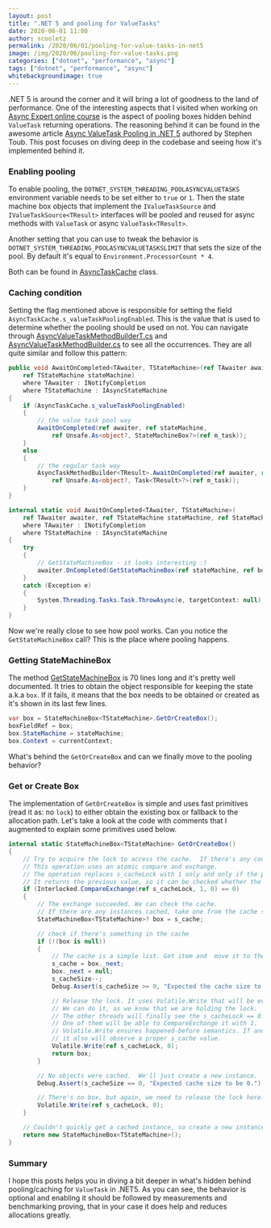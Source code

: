 ```yaml
---
layout: post
title: ".NET 5 and pooling for ValueTasks"
date: 2020-06-01 11:00
author: scooletz
permalink: /2020/06/01/pooling-for-value-tasks-in-net5
image: /img/2020/06/pooling-for-value-tasks.png
categories: ["dotnet", "performance", "async"]
tags: ["dotnet", "performance", "async"]
whitebackgroundimage: true
---
```


.NET 5 is around the corner and it will bring a lot of goodness to the land of performance. One of the interesting aspects that I visited when working on [Async Expert online course](https://asyncexpert.com) is the aspect of pooling boxes hidden behind `ValueTask` returning operations. The reasoning behind it can be found in the awesome article [Async ValueTask Pooling in .NET 5](https://devblogs.microsoft.com/dotnet/async-valuetask-pooling-in-net-5/) authored by Stephen Toub. This post focuses on diving deep in the codebase and seeing how it's implemented behind it.

### Enabling pooling

To enable pooling, the `DOTNET_SYSTEM_THREADING_POOLASYNCVALUETASKS` environment variable needs to be set either to `true` or `1`. Then the state machine box objects that implement the `IValueTaskSource` and `IValueTaskSource<TResult>` interfaces will be pooled and reused for async methods with `ValueTask` or async `ValueTask<TResult>`.

Another setting that you can use to tweak the behavior is `DOTNET_SYSTEM_THREADING_POOLASYNCVALUETASKSLIMIT` that sets the size of the pool. By default it's equal to `Environment.ProcessorCount * 4`.

Both can be found in [AsyncTaskCache](https://github.com/dotnet/runtime/blob/4f9ae42d861fcb4be2fcd5d3d55d5f227d30e723/src/libraries/System.Private.CoreLib/src/System/Runtime/CompilerServices/AsyncTaskCache.cs#L34-L43) class.

### Caching condition

Setting the flag mentioned above is responsible for setting the field `AsyncTaskCache.s_valueTaskPoolingEnabled`. This is the value that is used to determine whether the pooling should be used on not. You can navigate through [AsyncValueTaskMethodBuilderT.cs](https://github.com/dotnet/runtime/blob/4f9ae42d861fcb4be2fcd5d3d55d5f227d30e723/src/libraries/System.Private.CoreLib/src/System/Runtime/CompilerServices/AsyncValueTaskMethodBuilderT.cs) and [AsyncValueTaskMethodBuilder.cs](https://github.com/dotnet/runtime/blob/4f9ae42d861fcb4be2fcd5d3d55d5f227d30e723/src/libraries/System.Private.CoreLib/src/System/Runtime/CompilerServices/AsyncValueTaskMethodBuilder.cs) to see all the occurrences. They are all quite similar and follow this pattern:

```csharp
public void AwaitOnCompleted<TAwaiter, TStateMachine>(ref TAwaiter awaiter,
    ref TStateMachine stateMachine)
    where TAwaiter : INotifyCompletion
    where TStateMachine : IAsyncStateMachine
{
    if (AsyncTaskCache.s_valueTaskPoolingEnabled)
    {
        // the value task pool way
        AwaitOnCompleted(ref awaiter, ref stateMachine,
            ref Unsafe.As<object?, StateMachineBox?>(ref m_task));
    }
    else
    {
        // the regular task way
        AsyncTaskMethodBuilder<TResult>.AwaitOnCompleted(ref awaiter, ref stateMachine,
            ref Unsafe.As<object?, Task<TResult>?>(ref m_task));
    }
}

internal static void AwaitOnCompleted<TAwaiter, TStateMachine>(
    ref TAwaiter awaiter, ref TStateMachine stateMachine, ref StateMachineBox? box)
    where TAwaiter : INotifyCompletion
    where TStateMachine : IAsyncStateMachine
{
    try
    {
        // GetStateMachineBox - it looks interesting :)
        awaiter.OnCompleted(GetStateMachineBox(ref stateMachine, ref box).MoveNextAction);
    }
    catch (Exception e)
    {
        System.Threading.Tasks.Task.ThrowAsync(e, targetContext: null);
    }
}
```

Now we're really close to see how pool works. Can you notice the `GetStateMachineBox` call? This is the place where pooling happens.

### Getting StateMachineBox

The method [GetStateMachineBox](https://github.com/dotnet/runtime/blob/c9f917052fc091014ef0f311b6f79a812bbfbd38/src/libraries/System.Private.CoreLib/src/System/Runtime/CompilerServices/AsyncValueTaskMethodBuilderT.cs#L202-L267) is 70 lines long and it's pretty well documented. It tries to obtain the object responsible for keeping the state a.k.a `box`. If it fails, it means that the box needs to be obtained or created as it's shown in its last few lines.

```csharp
var box = StateMachineBox<TStateMachine>.GetOrCreateBox();
boxFieldRef = box;
box.StateMachine = stateMachine;
box.Context = currentContext;
```

What's behind the `GetOrCreateBox` and can we finally move to the pooling behavior?

### Get or Create Box

The implementation of `GetOrCreateBox` is simple and uses fast primitives (read it as: no `lock`) to either obtain the existing box or fallback to the allocation path. Let's take a look at the code with comments that I augmented to explain some primitives used below.

```csharp
internal static StateMachineBox<TStateMachine> GetOrCreateBox()
{
    // Try to acquire the lock to access the cache.  If there's any contention, don't use the cache.
    // This operation uses an atomic compare and exchange.
    // The operation replaces s_cacheLock with 1 only and only if the previous value was 0.
    // It returns the previous value, so it can be checked whether the "fast lock" was taken.
    if (Interlocked.CompareExchange(ref s_cacheLock, 1, 0) == 0)
    {
        // The exchange succeeded. We can check the cache.
        // If there are any instances cached, take one from the cache stack and use it.
        StateMachineBox<TStateMachine>? box = s_cache;

        // check if there's something in the cache
        if (!(box is null))
        {
            // The cache is a simple list. Get item and  move it to the _next.
            s_cache = box._next;
            box._next = null;
            s_cacheSize--;
            Debug.Assert(s_cacheSize >= 0, "Expected the cache size to be non-negative.");

            // Release the lock. It uses Volatile.Write that will be eventually seen by other threads.
            // We can do it, as we know that we are holding the lock.
            // The other threads will finally see the s_cacheLock == 0.
            // One of them will be able to CompareExchange it with 1.
            // Volatile.Write ensures happened-before semantics. If another thread observes s_cacheLock == 0,
            // it also will observe a proper s_cache value.
            Volatile.Write(ref s_cacheLock, 0);
            return box;
        }

        // No objects were cached.  We'll just create a new instance.
        Debug.Assert(s_cacheSize == 0, "Expected cache size to be 0.");

        // There's no box, but again, we need to release the lock here. See comments above
        Volatile.Write(ref s_cacheLock, 0);
    }

    // Couldn't quickly get a cached instance, so create a new instance.
    return new StateMachineBox<TStateMachine>();
}
```

### Summary

I hope this posts helps you in diving a bit deeper in what's hidden behind pooling/caching for `ValueTask` in .NET5. As you can see, the behavior is optional and enabling it should be followed by measurements and benchmarking proving, that in your case it does help and reduces allocations greatly.
